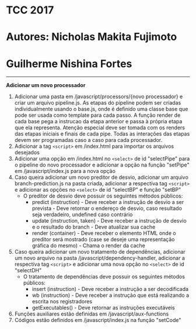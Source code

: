 # TCC 2017
# Autores:  Nicholas Makita Fujimoto
#           Guilherme Nishina Fortes
----------
**Adicionar um novo processador**
1. Adicionar uma pasta em /javascript/processors/{novo processador} e criar um arquivo pipeline.js. As etapas do pipeline podem ser criadas individualmente usando o base.js, onde é definido uma classe base que pode ser 
usada como template para cada passo. A função render de cada base pega a instrucao da etapa anterior e passa à própria etapa que ela representa. Atenção especial deve ser tomada com os renders das etapas iniciais e
finais de cada pipe. Todas as interações das etapas devem ser programadas caso a caso para cada processador.
1. Adicionar a tag `<script>` em /index.html para importar os arquivos desejados
1. Adicionar uma opção em /index.html no `<select>` de id "selectPipe" para o pipeline do novo processador e adicionar a opção na função "setPipe" em /javascript/index.js para a nova opção
1. Caso queira adicionar um novo preditor de desvio, adicionar um arquivo branch-prediction.js na pasta criada, adicionar a respectiva tag `<script>` e adicionar as opções no `<select>` de id "selectBP" e função "setBP"
   - O preditor de desvio deve possuir os seguintes métodos públicos: 
      - predict (instruction) - Deve receber a instrução de desvio a ser prevista - Deve retornar o endereço de desvio, caso resultado seja verdadeiro, undefined caso contrário
      - update (instruction, taken) - Deve receber a instrução de desvio e o resultado do branch - Deve atualizar sua cache
      - render (container) - Deve receber o elemento HTML onde o preditor será mostrado (case se deseje uma representação gráfica do mesmo) - Chama o render da cache
1. Caso queira adicionar um novo tratamento de dependências, adicionar um novo arquivo na pasta /javascript/dependency-handler, adicionar a respectiva tag `<script>` e adicionar uma nova opção no `<select>` de id "selectDH"
   - O tratamento de dependências deve possuir os seguintes métodos públicos:
      - insert (instruction) - Deve receber a instrução a ser decodificada
      - wb (instruction) - Deve receber a instrução que está realizando a escrita nos registradores
      - getExecutables() - Deve retornar as instruções executáveis
1. Funções auxiliares estão definidas em /javascript/aux-functions
1. Códigos estão definidos em /javascript/index.js na função "setCode"
